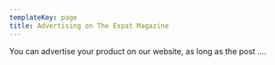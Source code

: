 ```yaml
---
templateKey: page
title: Advertising on The Expat Magazine
---
```

You can advertise your product on our website, as long as the post ....

